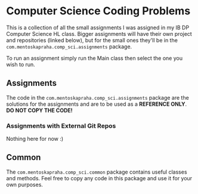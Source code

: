 # Computer Science Coding Problems
This is a collection of all the small assignments I was assigned in my IB DP Computer Science HL class. Bigger assignments will have their own project and repositories (linked below), but for the small ones they'll be in the `com.mentoskapraha.comp_sci.assignments` package.  

To run an assignment simply run the Main class then select the one you wish to run.

## Assignments
The code in the `com.mentoskapraha.comp_sci.assignments` package are the solutions for the assignments and are to be used as a **REFERENCE ONLY**. **DO NOT COPY THE CODE!**

### Assignments with External Git Repos
Nothing here for now :)

## Common
The `com.mentoskapraha.comp_sci.common` package contains useful classes and methods. Feel free to copy any code in this package and use it for your own purposes.
